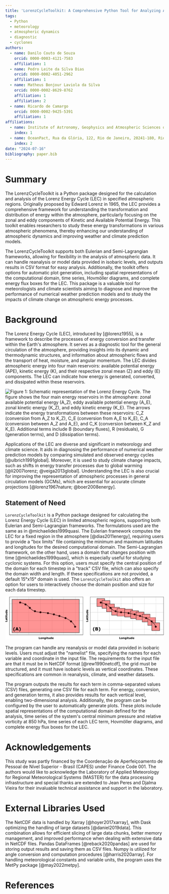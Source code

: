```yaml
---
title: 'LorenzCycleToolkit: A Comprehensive Python Tool for Analyzing Atmospheric Energy Cycles'
tags:
  - Python
  - meteorology
  - atmospheric dynamics
  - diagnostic
  - cyclones
authors:
  - name: Danilo Couto de Souza
    orcid: 0000-0003-4121-7583
    affiliation: 1
  - name: Pedro Leite da Silva Dias
    orcid: 0000-0002-4051-2962
    affiliation: 1
  - name: Matheus Bonjour Laviola da Silva
    orcid: 0000-0002-8629-8762
    affiliation: 1
    affiliation: 2
  - name: Ricardo de Camargo
    orcid: 0000-0002-9425-5391
    affiliation: 1
affiliations:
  - name: Institute of Astronomy, Geophysics and Atmospheric Sciences of the São Paulo University, Rua do Matão, 226, Cidade Universitária, 05508-090, São Paulo, Brazil
    index: 1
  - name: OceanPact, Rua da Glória, 122, Rio de Janeiro, 20241-180, Rio de Janeiro, Brazil
    index: 2
date: "2024-07-16"
bibliography: paper.bib
---
```


# Summary

The LorenzCycleToolkit is a Python package designed for the calculation and analysis of the Lorenz Energy Cycle (LEC) in specified atmospheric regions. Originally proposed by Edward Lorenz in 1965, the LEC provides a comprehensive framework for understanding the transformation and distribution of energy within the atmosphere, particularly focusing on the zonal and eddy components of Kinetic and Available Potential Energy. This toolkit enables researchers to study these energy transformations in various atmospheric phenomena, thereby enhancing our understanding of atmospheric dynamics and improving weather and climate prediction models.

The LorenzCycleToolkit supports both Eulerian and Semi-Lagrangian frameworks, allowing for flexibility in the analysis of atmospheric data. It can handle reanalysis or model data provided in isobaric levels, and outputs results in CSV format for easy analysis. Additionally, the toolkit offers options for automatic plot generation, including spatial representations of the computational domain, time series, Hovmöller diagrams, and complete energy flux boxes for the LEC. This package is a valuable tool for meteorologists and climate scientists aiming to diagnose and improve the performance of numerical weather prediction models and to study the impacts of climate change on atmospheric energy processes.

# Background

The Lorenz Energy Cycle (LEC), introduced by [@lorenz1955], is a framework to describe the processes of energy conversion and transfer within the Earth's atmosphere. It serves as a diagnostic tool for the general circulation of the atmosphere, providing insights into its dynamic and thermodynamic structures, and information about atmospheric flows and the transport of heat, moisture, and angular momentum. The LEC divides atmospheric energy into four main reservoirs: available potential energy (APE), kinetic energy (K), and their respective zonal mean (Z) and eddy (E) components. The LEC can indicate how energy is generated, converted, and dissipated within these reservoirs.

![Figure 1: Schematic representation of the Lorenz Energy Cycle. The figure shows the four main energy reservoirs in the atmosphere: zonal available potential energy ($A_Z$), eddy available potential energy ($A_E$), zonal kinetic energy ($K_Z$), and eddy kinetic energy ($K_E$). The arrows indicate the energy transformations between these reservoirs: $C_Z$ (conversion from $A_Z$ to $K_Z$), $C_E$ (conversion from $A_E$ to $K_E$), $C_A$ (conversion between $A_Z$ and $A_E$), and $C_K$ (conversion between $K_Z$ and $K_E$). Additional terms include $B$ (boundary fluxes), $R$ (residuals), $G$ (generation terms), and $D$ (dissipation terms).](figures/LEC_example.png)

Applications of the LEC are diverse and significant in meteorology and climate science. It aids in diagnosing the performance of numerical weather prediction models by comparing simulated and observed energy cycles [@ulbrich1991global]. Moreover, it is used to study climate change impacts, such as shifts in energy transfer processes due to global warming [@li2007lorenz; @veiga2013global]. Understanding the LEC is also crucial for improving the representation of atmospheric processes in general circulation models (GCMs), which are essential for accurate climate projections [@lorenz1967nature; @boer2008energy].

## Statement of Need

`LorenzCycleToolkit` is a Python package designed for calculating the Lorenz Energy Cycle (LEC) in limited atmospheric regions, supporting both Eulerian and Semi-Lagrangian frameworks. The formulations used are the same as in @michaelides1999quasi. The Eulerian framework computes the LEC for a fixed region in the atmosphere [@dias2011energy], requiring users to provide a "box limits" file containing the minimum and maximum latitudes and longitudes for the desired computational domain. The Semi-Lagrangian framework, on the other hand, uses a domain that changes position with time [@michaelides1999quasi], which is especially useful for studying cyclonic systems. For this option, users must specify the central position of the domain for each timestep in a "track" CSV file, which can also specify the domain width and length. If these specifications are not provided, a default 15°x15° domain is used. The `LorenzCycleToolkit` also offers an option for users to interactively choose the domain position and size for each data timestep.

![Figure 2: Schematic representation of the Eulerian and Semi-Lagrangian frameworks. On the left (A), the Eulerian framework is shown with a fixed domain capturing the evolution of a cyclone as it moves through the grid. On the right (B), the Semi-Lagrangian framework is illustrated, which tracks the cyclone with a moving domain that follows the cyclone's path. For each time step, the domain shifts to remain centered on the cyclone. The latitude and longitude axes are shown for spatial reference.](figures/frameworks.png)


The program can handle any reanalysis or model data provided in isobaric levels. Users must adjust the "namelist" file, specifying the names for each variable and coordinate in the input file. The requirements for the input file are that it must be in NetCDF format [@rew1990netcdf], the grid must be structured, and it must have isobaric levels as vertical coordinates. These specifications are common in reanalysis, climate, and weather datasets.

The program outputs the results for each term in comma-separated values (CSV) files, generating one CSV file for each term. For energy, conversion, and generation terms, it also provides results for each vertical level, enabling two-dimensional analysis. Additionally, the program can be configured by the user to automatically generate plots. These plots include spatial representations of the computational domain defined for the analysis, time series of the system's central minimum pressure and relative vorticity at 850 hPa, time series of each LEC term, Hovmöller diagrams, and complete energy flux boxes for the LEC.

# Acknowledgements

This study was partly financed by the Coordenação de Aperfeiçoamento de Pessoal de Nível Superior – Brasil (CAPES) under Finance Code 001. The authors would like to acknowledge the Laboratory of Applied Meteorology for Regional Meteorological Systems (MASTER) for the data processing infrastructure and special thanks are extended to Jean Peres and Djalma Vieira for their invaluable technical assistance and support in the laboratory.


# External Libraries Used

The NetCDF data is handled by Xarray [@hoyer2017xarray], with Dask optimizing the handling of large datasets [@daniel2019data]. This combination allows for efficient slicing of large data chunks, better memory management, and improved performance when dealing with extensive data in NetCDF files. Pandas DataFrames [@reback2020pandas] are used for storing output results and saving them as CSV files. Numpy is utilized for angle conversion and computation procedures [@harris2020array]. For handling meteorological constants and variable units, the program uses the MetPy package [@may2022metpy].


# References